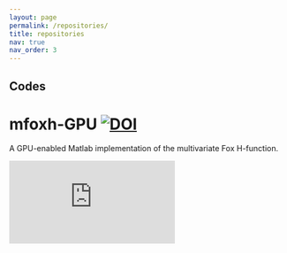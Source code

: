 ```yaml
---
layout: page
permalink: /repositories/
title: repositories
nav: true
nav_order: 3
---
```

## Codes
# mfoxh-GPU [![DOI](https://zenodo.org/badge/DOI/10.5281/zenodo.11316270.svg)](https://doi.org/10.5281/zenodo.11316270)
A GPU-enabled Matlab implementation of the multivariate Fox H-function.

[![Zenodo Page](https://api.pagepeeker.com/v2/thumbs.php?size=m&url=https://zenodo.org/records/11316270)](https://zenodo.org/records/11316270)







